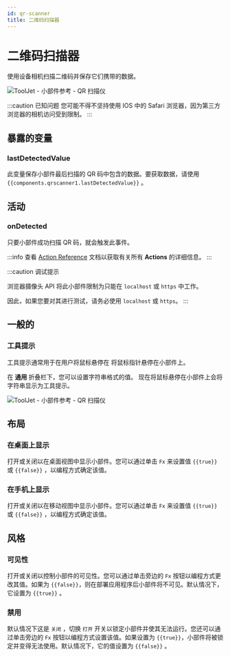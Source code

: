 ```yaml
---
id: qr-scanner
title: 二维码扫描器
---
```

# 二维码扫描器
使用设备相机扫描二维码并保存它们携带的数据。

<div style={{textAlign: 'center'}}>

<img className="screenshot-full" src="/img/widgets/qr-scanner/qr-scanner.jpeg" alt="ToolJet - 小部件参考 - QR 扫描仪" />

</div>

:::caution 已知问题
您可能不得不坚持使用 IOS 中的 Safari 浏览器，因为第三方浏览器的相机访问受到限制。
:::

## 暴露的变量
### lastDetectedValue

此变量保存小部件最后扫描的 QR 码中包含的数据。要获取数据，请使用 `{{components.qrscanner1.lastDetectedValue}}` 。

## 活动
### onDetected

只要小部件成功扫描 QR 码，就会触发此事件。

:::info
查看 [Action Reference](/docs/category/actions-reference) 文档以获取有关所有 **Actions** 的详细信息。
:::

:::caution 调试提示

浏览器摄像头 API 将此小部件限制为只能在 `localhost` 或 `https` 中工作。

因此，如果您要对其进行测试，请务必使用 `localhost` 或 `https`。
:::

## 一般的
### 工具提示

工具提示通常用于在用户将鼠标悬停在
将鼠标指针悬停在小部件上。

在 **通用** 折叠栏下，您可以设置字符串格式的值。
现在将鼠标悬停在小部件上会将字符串显示为工具提示。

<div style={{textAlign: 'center'}}>

<img className="screenshot-full" src="/img/tooltip.png" alt="ToolJet - 小部件参考 - QR 扫描仪" />

</div>

## 布局

### 在桌面上显示

打开或关闭以在桌面视图中显示小部件。您可以通过单击 `Fx` 来设置值 `{{true}}` 或 `{{false}}` ，以编程方式确定该值。
### 在手机上显示

打开或关闭以在移动视图中显示小部件。您可以通过单击 `Fx` 来设置值 `{{true}}` 或 `{{false}}` ，以编程方式确定该值。

## 风格

### 可见性

打开或关闭以控制小部件的可见性。您可以通过单击旁边的 `Fx` 按钮以编程方式更改其值。如果为 `{{false}}`，则在部署应用程序后小部件将不可见。默认情况下，它设置为 `{{true}}` 。

### 禁用

默认情况下这是 `关闭` ，切换 `打开` 开关以锁定小部件并使其无法运行。您还可以通过单击旁边的 `Fx` 按钮以编程方式设置该值。如果设置为 `{{true}}`，小部件将被锁定并变得无法使用。默认情况下，它的值设置为 `{{false}}` 。
